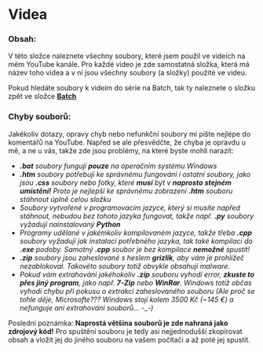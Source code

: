 # Videa
### Obsah:

V této složce naleznete všechny soubory, které jsem použil ve videích na mém YouTube kanále. Pro každé video je zde samostatná složka, která má název toho videa a v ní jsou všechny soubory (a složky) použité ve videu.

Pokud hledáte soubory k videím do série na Batch, tak ty naleznete o složku zpět ve složce **[Batch](https://github.com/Grizlikk/GrizlikYT/tree/noice/Batch)**

### Chyby souborů:
Jakékoliv dotazy, opravy chyb nebo nefunkční soubory mi pište nejlépe do komentářů na YouTube. Napřed se ale přesvědčte, že chyba je opravdu u mě, a ne u vás, takže zde jsou problémy, na které byste mohli narazit:

- ***.bat** soubory fungují **pouze** na operačním systému Windows*
- ***.htm** soubory potřebují ke správnému fungování i ostatní soubory, jako jsou **.css** soubory nebo fotky, které **musí** být v **naprosto stejném umístění!** Proto je nejlepší ke správnému zobrazení **.htm** souboru stáhnout úplně celou složku*
- *Soubory vytvořené v programovacím jazyce, který si musíte napřed stáhnout, nebudou bez tohoto jazyka fungovat, takže např. **.py** soubory vyžadují nainstalovaný **Python***
- *Programy udělané v jakémkoliv kompilovaném jazyce, takže třeba **.cpp** soubory vyžadují jak instalaci potřebného jazyka, tak také kompilaci do **.exe** podoby. Samotný **.cpp** soubor je bez kompilace **nemožné** spustit!*
- ***.zip** soubory jsou zaheslované s heslem **grizlik**, aby vám je prohlížeč nezablokoval. Takovéto soubory totiž obvykle obsahují malware.*
- *Pokud vám extrahování jakéhokoliv **.zip** souboru vyhodí error, **zkuste to přes jiný program**, jako např. **7-Zip** nebo **WinRar**. Windows totiž občas vyhodí chybu při pokusu o extrakci zaheslovaného souboru (Ale proč se tohle děje, Microsofte??? Windows stojí kolem 3500 Kč (~145 €) a nefunguje ani extrahování souborů... -_-)*

Poslední poznámka: **Naprostá většina souborů je zde nahraná jako zdrojový kód!** Pro spuštění souboru je tedy asi nejjednodušší zkopírovat obsah a vložit jej do jiného souboru na vašem počítači a až poté jej spustit.
